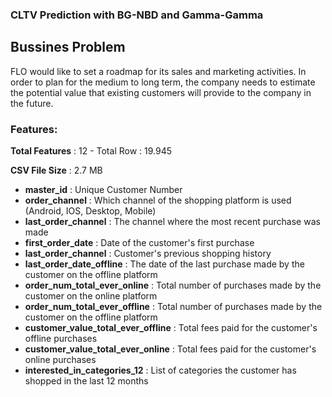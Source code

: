 ### CLTV Prediction with BG-NBD and Gamma-Gamma

## Bussines Problem 
FLO would like to set a roadmap for its sales and marketing activities. In order to plan for the medium to long term, the company needs to estimate the potential value that existing customers will provide to the company in the future.

### Features:

**Total Features** : 12 - Total Row : 19.945

**CSV File Size** : 2.7 MB

*  **master_id**  : Unique Customer Number
* **order_channel** : Which channel of the shopping platform is used (Android, IOS, Desktop, Mobile)
* **last_order_channel** : The channel where the most recent purchase was made
* **first_order_date** : Date of the customer's first purchase
* **last_order_channel** : Customer's previous shopping history
* **last_order_date_offline** : The date of the last purchase made by the customer on the offline platform
* **order_num_total_ever_online** : Total number of purchases made by the customer on the online platform
* **order_num_total_ever_offline** : Total number of purchases made by the customer on the offline platform
* **customer_value_total_ever_offline** : Total fees paid for the customer's offline purchases
* **customer_value_total_ever_online** : Total fees paid for the customer's online purchases
* **interested_in_categories_12** : List of categories the customer has shopped in the last 12 months
